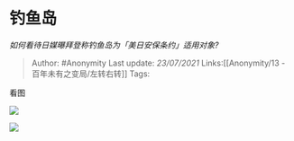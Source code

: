 # 钓鱼岛
*如何看待日媒曝拜登称钓鱼岛为「美日安保条约」适用对象?*

> Author: #Anonymity
> Last update: *23/07/2021* 
> Links:[[Anonymity/13 - 百年未有之变局/左转右转]]
> Tags:   

 
看图

![](https://pic1.zhimg.com/50/v2-e41f63caeebffa47d93f1e68d4176753_hd.jpg?source=1940ef5c)  


![](https://pic1.zhimg.com/50/v2-4711f17cdf22cd110ac51c0ef9441a0b_hd.jpg?source=1940ef5c)

